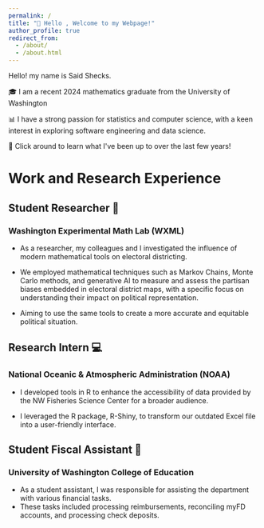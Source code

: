 ```yaml
---
permalink: /
title: "👋 Hello , Welcome to my Webpage!"
author_profile: true
redirect_from:
  - /about/
  - /about.html
---
```


 Hello! my name is Said Shecks.

 🎓 I am a recent 2024 mathematics graduate from the University of Washington

 📊  I have a strong passion for statistics and computer science, with a keen interest in exploring software engineering and  data science.

 🚀 Click around to learn what I've been up to over the last few years!


# Work and Research Experience

## Student Researcher 🔎
### Washington Experimental Math Lab (WXML)
  * As a researcher, my colleagues and I investigated the influence of modern mathematical tools on electoral districting.

  * We employed mathematical techniques such as Markov Chains, Monte Carlo methods, and generative AI to measure and assess the partisan biases embedded in electoral district maps, with a specific focus on understanding their impact on political representation.

  * Aiming to use the same tools to create a more accurate and equitable political situation.

## Research Intern 💻
### National Oceanic & Atmospheric Administration (NOAA)
  * I developed tools in R to enhance the accessibility of data provided by the NW Fisheries Science Center for a broader audience.

  * I leveraged the R package, R-Shiny, to transform our outdated Excel file into a user-friendly interface.

## Student Fiscal Assistant 📁
### University of Washington College of Education
  * As a student assistant, I was responsible for assisting the department with various financial tasks.
  *  These tasks included processing reimbursements, reconciling myFD accounts, and processing check deposits.